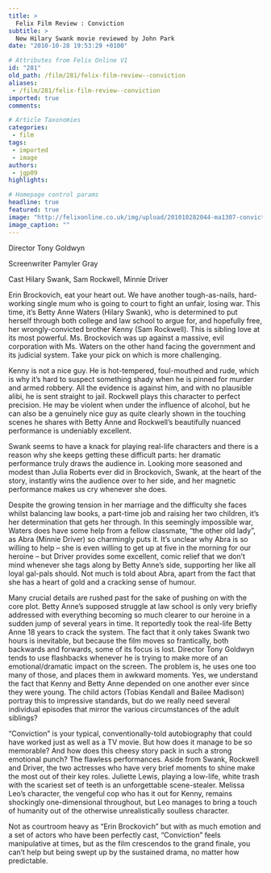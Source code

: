```yaml
---
title: >
  Felix Film Review : Conviction
subtitle: >
  New Hilary Swank movie reviewed by John Park
date: "2010-10-28 19:53:29 +0100"

# Attributes from Felix Online V1
id: "281"
old_path: /film/281/felix-film-review--conviction
aliases:
 - /film/281/felix-film-review--conviction
imported: true
comments:

# Article Taxonomies
categories:
 - film
tags:
 - imported
 - image
authors:
 - jgp09
highlights:

# Homepage control params
headline: true
featured: true
image: "http://felixonline.co.uk/img/upload/201010282044-ma1307-convicti.jpg"
image_caption: ""
---
```


Director Tony Goldwyn

Screenwriter Pamyler Gray

Cast Hilary Swank, Sam Rockwell, Minnie Driver

Erin Brockovich, eat your heart out. We have another tough-as-nails, hard-working single mum who is going to court to fight an unfair, losing war. This time, it’s Betty Anne Waters (Hilary Swank), who is determined to put herself through both college and law school to argue for, and hopefully free, her wrongly-convicted brother Kenny (Sam Rockwell). This is sibling love at its most powerful. Ms. Brockovich was up against a massive, evil corporation with Ms. Waters on the other hand facing the government and its judicial system. Take your pick on which is more challenging.

Kenny is not a nice guy. He is hot-tempered, foul-mouthed and rude, which is why it’s hard to suspect something shady when he is pinned for murder and armed robbery. All the evidence is against him, and with no plausible alibi, he is sent straight to jail. Rockwell plays this character to perfect precision. He may be violent when under the influence of alcohol, but he can also be a genuinely nice guy as quite clearly shown in the touching scenes he shares with Betty Anne and Rockwell’s beautifully nuanced performance is undeniably excellent.

Swank seems to have a knack for playing real-life characters and there is a reason why she keeps getting these difficult parts: her dramatic performance truly draws the audience in. Looking more seasoned and modest than Julia Roberts ever did in Brockovich, Swank, at the heart of the story, instantly wins the audience over to her side, and her magnetic performance makes us cry whenever she does.

Despite the growing tension in her marriage and the difficulty she faces whilst balancing law books, a part-time job and raising her two children, it’s her determination that gets her through. In this seemingly impossible war, Waters does have some help from a fellow classmate, “the other old lady”, as Abra (Minnie Driver) so charmingly puts it. It’s unclear why Abra is so willing to help – she is even willing to get up at five in the morning for our heroine – but Driver provides some excellent, comic relief that we don’t mind whenever she tags along by Betty Anne’s side, supporting her like all loyal gal-pals should. Not much is told about Abra, apart from the fact that she has a heart of gold and a cracking sense of humour.

Many crucial details are rushed past for the sake of pushing on with the core plot. Betty Anne’s supposed struggle at law school is only very briefly addressed with everything becoming so much clearer to our heroine in a sudden jump of several years in time. It reportedly took the real-life Betty Anne 18 years to crack the system. The fact that it only takes Swank two hours is inevitable, but because the film moves so frantically, both backwards and forwards, some of its focus is lost. Director Tony Goldwyn tends to use flashbacks whenever he is trying to make more of an emotional/dramatic impact on the screen. The problem is, he uses one too many of those, and places them in awkward moments. Yes, we understand the fact that Kenny and Betty Anne depended on one another ever since they were young. The child actors (Tobias Kendall and Bailee Madison) portray this to impressive standards, but do we really need several individual episodes that mirror the various circumstances of the adult siblings?

“Conviction” is your typical, conventionally-told autobiography that could have worked just as well as a TV movie. But how does it manage to be so memorable? And how does this cheesy story pack in such a strong emotional punch? The flawless performances. Aside from Swank, Rockwell and Driver, the two actresses who have very brief moments to shine make the most out of their key roles. Juliette Lewis, playing a low-life, white trash with the scariest set of teeth is an unforgettable scene-stealer. Melissa Leo’s character, the vengeful cop who has it out for Kenny, remains shockingly one-dimensional throughout, but Leo manages to bring a touch of humanity out of the otherwise unrealistically soulless character.

Not as courtroom heavy as “Erin Brockovich” but with as much emotion and a set of actors who have been perfectly cast, “Conviction” feels manipulative at times, but as the film crescendos to the grand finale, you can’t help but being swept up by the sustained drama, no matter how predictable.
